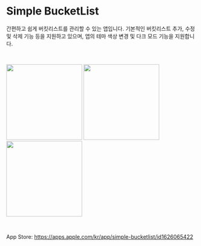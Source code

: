 # Simple BucketList
간편하고 쉽게 버킷리스트를 관리할 수 있는 앱입니다.
기본적인 버킷리스트 추가, 수정 및 삭제 기능 등을 지원하고 있으며, 앱의 테마 색상 변경 및 다크 모드 기능을 지원합니다.

<br/>

<p>
  <img src="https://user-images.githubusercontent.com/68371164/172045343-2a398004-251c-4088-bc2b-bd04b7a1e233.png" width="200"/>
  <img src="https://user-images.githubusercontent.com/68371164/172045467-c4650f88-55b6-48d0-9ce8-51795ab79eee.png" width="200"/>
  <img src="https://user-images.githubusercontent.com/68371164/172045533-22931917-bdcd-437e-a772-a506264cdfa5.png" width="200"/>
<p/>

<br/>

App Store: https://apps.apple.com/kr/app/simple-bucketlist/id1626065422

